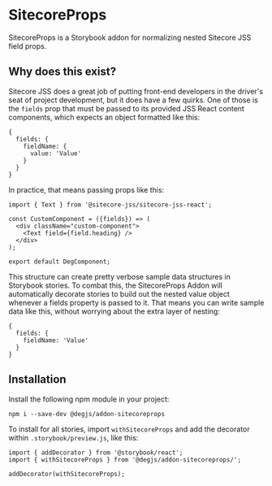 # SitecoreProps
SitecoreProps is a Storybook addon for normalizing nested Sitecore JSS field props.

## Why does this exist?
Sitecore JSS does a great job of putting front-end developers in the driver's seat of project development, but it does have a few quirks. One of those is the `fields` prop that must be passed to its provided JSS React content components, which expects an object formatted like this:

```
{
  fields: {
    fieldName: {
      value: 'Value'
    }
  }
}
```

In practice, that means passing props like this:

```
import { Text } from '@sitecore-jss/sitecore-jss-react';

const CustomComponent = ({fields}) => (
  <div className="custom-component">
    <Text field={field.heading} />
  </div>
);

export default DegComponent;
```

This structure can create pretty verbose sample data structures in Storybook stories. To combat this, the SitecoreProps Addon will automatically decorate stories to build out the nested value object whenever a fields property is passed to it. That means you can write sample data like this, without worrying about the extra layer of nesting:

```
{
  fields: {
    fieldName: 'Value'
  }
}
```

## Installation
Install the following npm module in your project:

```
npm i --save-dev @degjs/addon-sitecoreprops
```

To install for all stories, import `withSitecoreProps` and add the decorator within `.storybook/preview.js`, like this:

```
import { addDecorator } from '@storybook/react';
import { withSitecoreProps } from '@degjs/addon-sitecoreprops/';

addDecorator(withSitecoreProps);
```